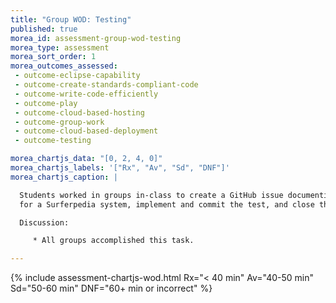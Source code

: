 ```yaml
---
title: "Group WOD: Testing"
published: true
morea_id: assessment-group-wod-testing
morea_type: assessment
morea_sort_order: 1
morea_outcomes_assessed:
 - outcome-eclipse-capability
 - outcome-create-standards-compliant-code
 - outcome-write-code-efficiently
 - outcome-play
 - outcome-cloud-based-hosting
 - outcome-group-work
 - outcome-cloud-based-deployment
 - outcome-testing

morea_chartjs_data: "[0, 2, 4, 0]"
morea_chartjs_labels: '["Rx", "Av", "Sd", "DNF"]'
morea_chartjs_caption: |

  Students worked in groups in-class to create a GitHub issue documenting a needed test 
  for a Surferpedia system, implement and commit the test, and close the issue.

  Discussion:

     * All groups accomplished this task.

---
```


{%  include assessment-chartjs-wod.html Rx="< 40 min" Av="40-50 min" Sd="50-60 min" DNF="60+ min or incorrect"  %}


